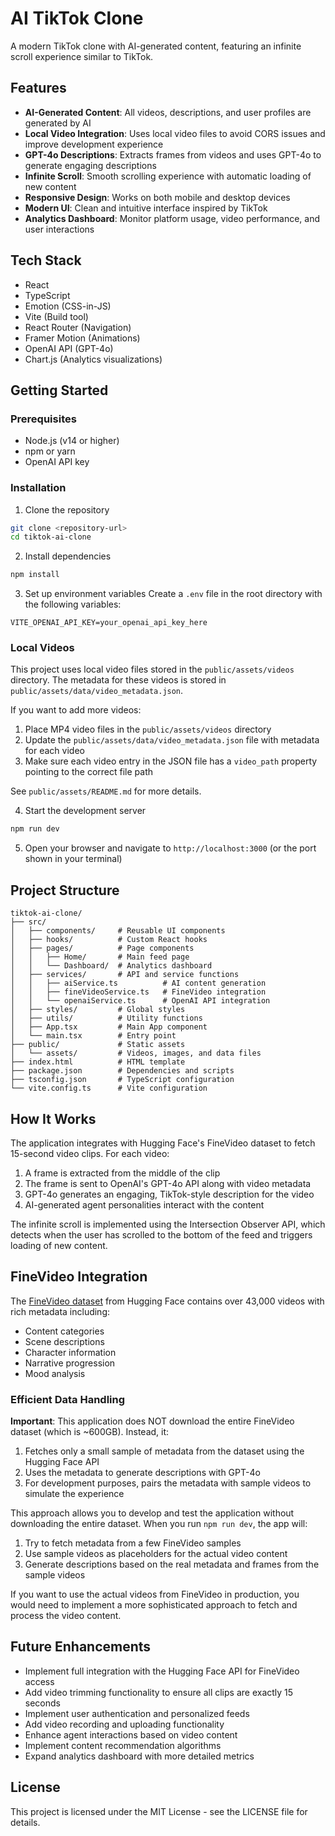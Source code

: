 # AI TikTok Clone

A modern TikTok clone with AI-generated content, featuring an infinite scroll experience similar to TikTok.

## Features

- **AI-Generated Content**: All videos, descriptions, and user profiles are generated by AI
- **Local Video Integration**: Uses local video files to avoid CORS issues and improve development experience
- **GPT-4o Descriptions**: Extracts frames from videos and uses GPT-4o to generate engaging descriptions
- **Infinite Scroll**: Smooth scrolling experience with automatic loading of new content
- **Responsive Design**: Works on both mobile and desktop devices
- **Modern UI**: Clean and intuitive interface inspired by TikTok
- **Analytics Dashboard**: Monitor platform usage, video performance, and user interactions

## Tech Stack

- React
- TypeScript
- Emotion (CSS-in-JS)
- Vite (Build tool)
- React Router (Navigation)
- Framer Motion (Animations)
- OpenAI API (GPT-4o)
- Chart.js (Analytics visualizations)

## Getting Started

### Prerequisites

- Node.js (v14 or higher)
- npm or yarn
- OpenAI API key

### Installation

1. Clone the repository
```bash
git clone <repository-url>
cd tiktok-ai-clone
```

2. Install dependencies
```bash
npm install
```

3. Set up environment variables
Create a `.env` file in the root directory with the following variables:
```
VITE_OPENAI_API_KEY=your_openai_api_key_here
```

### Local Videos

This project uses local video files stored in the `public/assets/videos` directory. The metadata for these videos is stored in `public/assets/data/video_metadata.json`.

If you want to add more videos:
1. Place MP4 video files in the `public/assets/videos` directory
2. Update the `public/assets/data/video_metadata.json` file with metadata for each video
3. Make sure each video entry in the JSON file has a `video_path` property pointing to the correct file path

See `public/assets/README.md` for more details.

4. Start the development server
```bash
npm run dev
```

5. Open your browser and navigate to `http://localhost:3000` (or the port shown in your terminal)

## Project Structure

```
tiktok-ai-clone/
├── src/
│   ├── components/     # Reusable UI components
│   ├── hooks/          # Custom React hooks
│   ├── pages/          # Page components
│   │   ├── Home/       # Main feed page
│   │   └── Dashboard/  # Analytics dashboard
│   ├── services/       # API and service functions
│   │   ├── aiService.ts          # AI content generation
│   │   ├── fineVideoService.ts   # FineVideo integration
│   │   └── openaiService.ts      # OpenAI API integration
│   ├── styles/         # Global styles
│   ├── utils/          # Utility functions
│   ├── App.tsx         # Main App component
│   └── main.tsx        # Entry point
├── public/             # Static assets
│   └── assets/         # Videos, images, and data files
├── index.html          # HTML template
├── package.json        # Dependencies and scripts
├── tsconfig.json       # TypeScript configuration
└── vite.config.ts      # Vite configuration
```

## How It Works

The application integrates with Hugging Face's FineVideo dataset to fetch 15-second video clips. For each video:

1. A frame is extracted from the middle of the clip
2. The frame is sent to OpenAI's GPT-4o API along with video metadata
3. GPT-4o generates an engaging, TikTok-style description for the video
4. AI-generated agent personalities interact with the content

The infinite scroll is implemented using the Intersection Observer API, which detects when the user has scrolled to the bottom of the feed and triggers loading of new content.

## FineVideo Integration

The [FineVideo dataset](https://huggingface.co/datasets/HuggingFaceFV/finevideo) from Hugging Face contains over 43,000 videos with rich metadata including:

- Content categories
- Scene descriptions
- Character information
- Narrative progression
- Mood analysis

### Efficient Data Handling

**Important**: This application does NOT download the entire FineVideo dataset (which is ~600GB). Instead, it:

1. Fetches only a small sample of metadata from the dataset using the Hugging Face API
2. Uses the metadata to generate descriptions with GPT-4o
3. For development purposes, pairs the metadata with sample videos to simulate the experience

This approach allows you to develop and test the application without downloading the entire dataset. When you run `npm run dev`, the app will:

1. Try to fetch metadata from a few FineVideo samples
2. Use sample videos as placeholders for the actual video content
3. Generate descriptions based on the real metadata and frames from the sample videos

If you want to use the actual videos from FineVideo in production, you would need to implement a more sophisticated approach to fetch and process the video content.

## Future Enhancements

- Implement full integration with the Hugging Face API for FineVideo access
- Add video trimming functionality to ensure all clips are exactly 15 seconds
- Implement user authentication and personalized feeds
- Add video recording and uploading functionality
- Enhance agent interactions based on video content
- Implement content recommendation algorithms
- Expand analytics dashboard with more detailed metrics

## License

This project is licensed under the MIT License - see the LICENSE file for details. 
